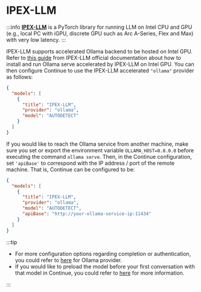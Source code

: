 # IPEX-LLM

:::info
[**IPEX-LLM**](https://github.com/intel-analytics/ipex-llm) is a PyTorch library for running LLM on Intel CPU and GPU (e.g., local PC with iGPU, discrete GPU such as Arc A-Series, Flex and Max) with very low latency.
:::

IPEX-LLM supports accelerated Ollama backend to be hosted on Intel GPU. Refer to [this guide](https://ipex-llm.readthedocs.io/en/latest/doc/LLM/Quickstart/ollama_quickstart.html) from IPEX-LLM official documentation about how to install and run Ollama serve accelerated by IPEX-LLM on Intel GPU. You can then configure Continue to use the IPEX-LLM accelerated `"ollama"` provider as follows:

```json title="~/.continue/config.json"
{
  "models": [
    {
      "title": "IPEX-LLM",
      "provider": "ollama",
      "model": "AUTODETECT"
    }
  ]
}
```

If you would like to reach the Ollama service from another machine, make sure you set or export the environment variable `OLLAMA_HOST=0.0.0.0` before executing the command `ollama serve`. Then, in the Continue configuration, set `'apiBase'` to correspond with the IP address / port of the remote machine. That is, Continue can be configured to be:

```json title="~/.continue/config.json"
{
  "models": [
    {
      "title": "IPEX-LLM",
      "provider": "ollama",
      "model": "AUTODETECT",
      "apiBase": "http://your-ollama-service-ip:11434"
    }
  ]
}
```

:::tip

- For more configuration options regarding completion or authentication, you could refer to [here](#ollama) for Ollama provider.
- If you would like to preload the model before your first conversation with that model in Continue, you could refer to [here](https://ipex-llm.readthedocs.io/en/latest/doc/LLM/Quickstart/continue_quickstart.html#pull-and-prepare-the-model) for more information.

:::
